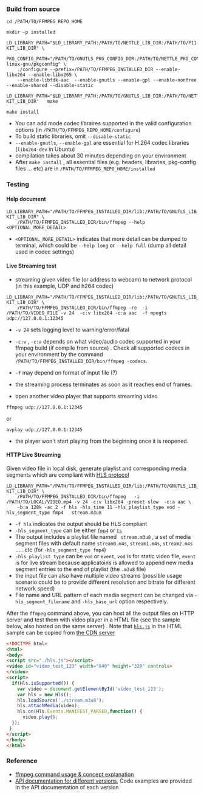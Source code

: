 
### Build from source
```shell
cd /PATH/TO/FFMPEG_REPO_HOME

mkdir -p installed

LD_LIBRARY_PATH="$LD_LIBRARY_PATH:/PATH/TO/NETTLE_LIB_DIR:/PATH/TO/P11-KIT_LIB_DIR" \
    PKG_CONFIG_PATH="/PATH/TO/GNUTLS_PKG_CONFIG_DIR:/PATH/TO/NETTLE_PKG_CONFIG_DIR:/usr/lib/x86_64-linux-gnu/pkgconfig" \
    ./configure --prefix=/PATH/TO/FFMPEG_INSTALLED_DIR --enable-libx264 --enable-libx265 \
    --enable-libfdk-aac  --enable-gnutls --enable-gpl --enable-nonfree --enable-shared --disable-static

LD_LIBRARY_PATH="$LD_LIBRARY_PATH:/PATH/TO/GNUTLS_LIB_DIR:/PATH/TO/NETTLE_LIB_DIR:/PATH/TO/P11-KIT_LIB_DIR"   make

make install
```
* You can add mode codec libraires supported in the valid configuration options (in `/PATH/TO/FFMPEG_REPO_HOME/configure`)
* To build static libraries, omit `--disable-static`
* `--enable-gnutls`, `--enable-gpl` are essential for H.264 codec libraries (`libx264-dev` in Ubuntu)
* compilation takes about 30 minutes depending on your environment
* After `make install` , all essential files (e.g. headers, libraries, pkg-config files ... etc) are in `/PATH/TO/FFMPEG_REPO_HOME/installed`

### Testing
#### Help document
```
LD_LIBRARY_PATH="/PATH/TO/FFMPEG_INSTALLED_DIR/lib:/PATH/TO/GNUTLS_LIB_DIR:/PATH/TO/NETTLE_LIB_DIR:/PATH/TO/P11-KIT_LIB_DIR" \
    /PATH/TO/FFMPEG_INSTALLED_DIR/bin/ffmpeg --help <OPTIONAL_MORE_DETAIL>
```
*  `<OPTIONAL_MORE_DETAIL>` indicates that more detail can be dumped to terminal, which could be `--help long` or `--help full` (dump all detail used in codec settings)

#### Live Streaming test
* streaming given video file (or address to webcam) to network protocol (in this example, UDP and h264 codec)
```
LD_LIBRARY_PATH="/PATH/TO/FFMPEG_INSTALLED_DIR/lib:/PATH/TO/GNUTLS_LIB_DIR:/PATH/TO/NETTLE_LIB_DIR:/PATH/TO/P11-KIT_LIB_DIR" \
    /PATH/TO/FFMPEG_INSTALLED_DIR/bin/ffmpeg -re  -i /PATH/TO/VIDEO_FILE -v 24  -c:v libx264 -c:a aac  -f mpegts   udp://127.0.0.1:12345
```
* `-v 24`  sets logging level to warning/error/fatal
* `-c:v` , `-c:a` depends on what video/audio codec supported in your ffmpeg build (if compile from source) . Check all supported codecs in your environment by the command `/PATH/TO/FFMPEG_INSTALLED_DIR/bin/ffmpeg -codecs`.
* `-f` may depend on format of input file (?)
* the streaming process  terminates as soon as it reaches end of frames.

* open another video player that supports streaming video
```
ffmpeg udp://127.0.0.1:12345
```
or
```
avplay udp://127.0.0.1:12345
```
* the player won't start playing from the beginning once it is reopened.

#### HTTP Live Streaming
Given video file in local disk, generate playlist and corresponding media segments which are compliant with [HLS protocol](https://datatracker.ietf.org/doc/html/rfc8216) 
```
LD_LIBRARY_PATH="/PATH/TO/FFMPEG_INSTALLED_DIR/lib:/PATH/TO/GNUTLS_LIB_DIR:/PATH/TO/NETTLE_LIB_DIR:/PATH/TO/P11-KIT_LIB_DIR" \
    /PATH/TO/FFMPEG_INSTALLED_DIR/bin/ffmpeg   -i /PATH/TO/LOCAL/VIDEO.mp4 -v 24 -c:v libx264 -preset slow  -c:a aac \
    -b:a 128k -ac 2 -f hls -hls_time 11 -hls_playlist_type vod -hls_segment_type fmp4   stream.m3u8
```
* `-f hls` indicates the output should be HLS compliant
* `-hls_segment_type` can be either  [`fmp4`](https://datatracker.ietf.org/doc/html/rfc8216#section-3.3) or [`ts`](https://datatracker.ietf.org/doc/html/rfc8216#section-3.2) 
* The output includes a playlist file named ` stream.m3u8` , a set of media segment files with default name `stream0.m4s`, `stream1.m4s`, `stream2.m4s` ..... etc (for `-hls_segment_type fmp4`)
* `-hls_playlist_type` can be `vod` or `event`, `vod` is for static video file, `event` is for live stream because applicatoins is allowed to append new media segment entries to the end of playlist (the `.m3u8` file)
* the input file can also have multiple video streams (possible usage scenario could be to provide different resolution and bitrate for different network speed)
* File name and URL pattern of each media segment can be changed via `-hls_segment_filename` and `-hls_base_url` option respectively.

After the `ffmpeg` command above, you can host all the output files on HTTP server and test them with video player in a HTML file (see the sample below, also hosted on the same server) . Note that [`hls.js`](https://github.com/video-dev/hls.js/) in the HTML sample can be copied from [the CDN server](https://cdn.jsdelivr.net/npm/hls.js@latest)
```html
<!DOCTYPE html>
<html>
<body>
<script src="./hls.js"></script>
<video id="video_test_123" width="640" height="320" controls>
</video>
<script>
  if(Hls.isSupported()) {
    var video = document.getElementById('video_test_123');
    var hls = new Hls();
    hls.loadSource('./stream.m3u8');
    hls.attachMedia(video);
    hls.on(Hls.Events.MANIFEST_PARSED,function() {
      video.play();
  });
 }
</script>
</body>
</html>
```


### Reference
* [ffmpeg command usage & concept explanation](https://ffmpeg.org/ffmpeg.html)
* [API documentation for different versions](https://ffmpeg.org/documentation.html), Code examples are provided in the API documentation of each version
